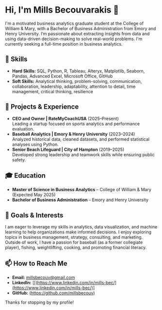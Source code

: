 # Hi, I'm Mills Becouvarakis 👋

I'm a motivated business analytics graduate student at the College of William & Mary, with a Bachelor of Business Administration from Emory and Henry University. I’m passionate about extracting insights from data and using data-driven decision-making to solve real-world problems. I'm currently seeking a full-time position in business analytics.

## 🔧 Skills
- **Hard Skills:** SQL, Python, R, Tableau, Alteryx, Matplotlib, Seaborn, Pandas, Advanced Excel, Microsoft Office, GitHub
- **Soft Skills:** Analytical thinking, problem-solving, communication, collaboration, leadership, adaptability, attention to detail, time management, critical thinking, resilience

## 🚀 Projects & Experience
- **CEO and Owner | RateMyCoachUSA** (2025–Present)  
  Leading a startup focused on sports analytics and performance evaluation.
- **Baseball Analytics | Emory & Henry University** (2023–2024)  
  Analyzed historical data, cleaned datasets, and performed statistical analyses using Python.
- **Senior Beach Lifeguard | City of Hampton** (2019–2025)  
  Developed strong leadership and teamwork skills while ensuring public safety.

## 🎓 Education
- **Master of Science in Business Analytics** – College of William & Mary (Expected May 2025)
- **Bachelor of Business Administration** – Emory and Henry University

## 🎯 Goals & Interests
I am eager to leverage my skills in analytics, data visualization, and machine learning to help organizations make informed decisions. I enjoy exploring topics in business management, strategy, consulting, and marketing. Outside of work, I have a passion for baseball (as a former collegiate player), fishing, weightlifting, cooking, and promoting financial literacy.

## 📫 How to Reach Me
- **Email:** millsbecouv@gmail.com
- **LinkedIn:** [[(https://www.linkedin.com/in/mills-bec/](https://www.linkedin.com/in/mills-bec/)]
- **GitHub:** [(https://github.com/millsbecouv)](https://github.com/millsbecouv) 

Thanks for stopping by my profile!
